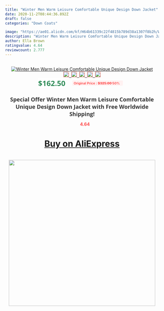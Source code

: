 ```yaml
---
title: "Winter Men Warm Leisure Comfortable Unique Design Down Jacket"
date: 2020-11-2T08:44:36.892Z
draft: false
categories: "Down Coats"

image: "https://ae01.alicdn.com/kf/H64b61339c22f4815b789d38a1307f8b2h/Winter-Men-Warm-Leisure-Comfortable-Unique-Design-Down-Jacket.jpg"
description: "Winter Men Warm Leisure Comfortable Unique Design Down Jacket"
author: Ella Brown
ratingvalue: 4.64
reviewcount: 2.777
---
```

<br>
<div style="text-align: center;">
<a href="https://s.click.aliexpress.com/e/_APHs1n" target="_blank" rel="nofollow noopener noreferrer"><img alt="Winter Men Warm Leisure Comfortable Unique Design Down Jacket" class="magnifier-image" src="https://ae01.alicdn.com/kf/H64b61339c22f4815b789d38a1307f8b2h/Winter-Men-Warm-Leisure-Comfortable-Unique-Design-Down-Jacket.jpg_640x640.jpg">
<br>
<img style="border:1px solid salmon" src="https://ae01.alicdn.com/kf/H64b61339c22f4815b789d38a1307f8b2h/Winter-Men-Warm-Leisure-Comfortable-Unique-Design-Down-Jacket.jpg_120x120.jpg">&nbsp;&nbsp;<img style="border:1px solid salmon" src="https://ae01.alicdn.com/kf/H239d04fe13154207abd149c6218a48a6B/Winter-Men-Warm-Leisure-Comfortable-Unique-Design-Down-Jacket.jpg_120x120.jpg">&nbsp;&nbsp;<img style="border:1px solid salmon" src="https://ae01.alicdn.com/kf/Hb54ac7d88d684342b477969dd5814c75c/Winter-Men-Warm-Leisure-Comfortable-Unique-Design-Down-Jacket.jpg_120x120.jpg">&nbsp;&nbsp;<img style="border:1px solid salmon" src="https://ae01.alicdn.com/kf/H1bb824d6e96c4077ab12ea6139772f26B/Winter-Men-Warm-Leisure-Comfortable-Unique-Design-Down-Jacket.jpg_120x120.jpg">&nbsp;&nbsp;<img style="border:1px solid salmon" src="https://ae01.alicdn.com/kf/H0db8764e07724e98908de93ca8590c1eS/Winter-Men-Warm-Leisure-Comfortable-Unique-Design-Down-Jacket.jpg_120x120.jpg"></a></div><br0>
<div style="text-align: center;"><span style="background-color: white; border: 0px; box-sizing: border-box; color: seagreen; display: inline-block; font-family: &quot;open sans&quot; , &quot;arial&quot; , &quot;helvetica&quot; , sans-serif , &quot;heiti&quot;; font-size: 24px; font-stretch: inherit; font-weight: 700; line-height: inherit; margin: 0px 10px 0px 0px; padding: 0px; vertical-align: middle;">$162.50 </span>
<span style="background: rgb(255 , 241 , 241); border-radius: 3px; border: 0px; box-sizing: border-box; color: #ff4747; display: inline-block; font-family: inherit; font-size: 12px; font-stretch: inherit; font-style: inherit; font-variant: inherit; font-weight: 600; line-height: inherit; margin: 0px; padding: 2px 5px; transform: scale(0.9); vertical-align: middle;">Original Price : <b style="text-decoration: line-through;">$325.00 </b> 50%&nbsp;&nbsp;</span></div>
<h1 style="color: #333333; display: inline-block; font-family: &quot;open sans&quot; , &quot;arial&quot; , &quot;helvetica&quot; , sans-serif , &quot;heiti&quot;; font-size: 18px; font-stretch: inherit; font-weight: 700; text-align: center;">Special Offer Winter Men Warm Leisure Comfortable Unique Design Down Jacket with Free Worldwide Shipping!</h1>
<div style="color: #ff4747; text-align: center;">
<img src="https://4.bp.blogspot.com/-M0ZcTcb-5uY/XleCXlxnR4I/AAAAAAAAAEc/OrjgMkXV1oMQFaCRZj5HQwOCBcu3w1FegCPcBGAYYCw/s1600/star.png" style="height: 15px;">&nbsp;<b>4.64</b></div>
<div class="button_cont" align="center"><a class="buynow_a" href="https://s.click.aliexpress.com/e/_APHs1n" target="_blank" rel="nofollow noopener noreferrer"><H1>Buy on AliExpress</H1></a></div><br>
<div class="separator" style="clear: both; text-align: center;">
<img src="https://lh3.googleusercontent.com/-pTy5HemUv9M/XlePHvY0dAI/AAAAAAAAAE4/0nX5iRUoIWY8eMW9Dpxeirr157OZliDIgCLcBGAsYHQ/s1600/badge.gif" width="480">
</div>
